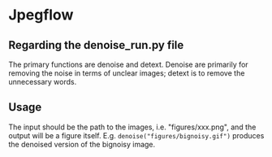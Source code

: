 # Jpegflow

## Regarding the denoise_run.py file

The primary functions are denoise and detext. Denoise are primarily for removing the noise in terms of unclear images; detext is to remove the unnecessary words. 

## Usage

The input should be the path to the images, i.e. "figures/xxx.png", and the output will be a figure itself. E.g. 
`denoise("figures/bignoisy.gif")`
produces the denoised version of the bignoisy image. 
